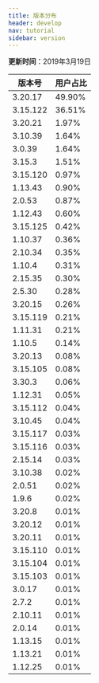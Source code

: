 ```yaml
---
title: 版本分布
header: develop
nav: tutorial
sidebar: version
---
```

**更新时间**：2019年3月19日

|版本号|用户占比|
|---|---|
|3.20.17|49.90%|
|3.15.122|36.51%|
|3.20.21|1.97%|
|3.10.39|1.64%|
|3.0.39|1.64%|
|3.15.3|1.51%|
|3.15.120|0.97%|
|1.13.43|0.90%|
|2.0.53|0.87%|
|1.12.43|0.60%|
|3.15.125|0.42%|
|1.10.37|0.36%|
|2.10.34|0.35%|
|1.10.4|0.31%|
|2.15.35|0.30%|
|2.5.30|0.28%|
|3.20.15|0.26%|
|3.15.119|0.21%|
|1.11.31|0.21%|
|1.10.5|0.14%|
|3.20.13|0.08%|
|3.15.105|0.08%|
|3.30.3|0.06%|
|1.12.31|0.05%|
|3.15.112|0.04%|
|3.10.45|0.04%|
|3.15.117|0.03%|
|3.15.116|0.03%|
|2.15.14|0.03%|
|3.10.38|0.02%|
|2.0.51|0.02%|
|1.9.6|0.02%|
|3.20.8|0.01%|
|3.20.12|0.01%|
|3.20.11|0.01%|
|3.15.110|0.01%|
|3.15.104|0.01%|
|3.15.103|0.01%|
|3.0.17|0.01%|
|2.7.2|0.01%|
|2.10.11|0.01%|
|2.0.14|0.01%|
|1.13.15|0.01%|
|1.13.21|0.01%|
|1.12.25|0.01%|
